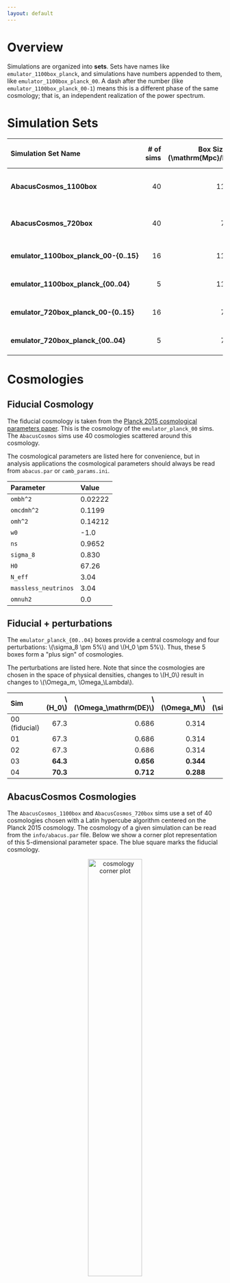 ```yaml
---
layout: default
---
```


# Overview
Simulations are organized into **sets**.  Sets have names like
`emulator_1100box_planck`, and simulations have numbers appended to
them, like `emulator_1100box_planck_00`.  A dash after the number (like 
`emulator_1100box_planck_00-1`) means this is a different
phase of the same cosmology; that is, an independent realization of the power spectrum.

# Simulation Sets

<!---
- ## AbacusCosmos_1100box
  - 40 boxes of size 1100 Mpc/h and particle mass \\(\sim 4\times 10^{10}\ M_\odot\\)
  - Different cosmologies centered on Planck 2015 with identical phases in the initial conditions
  - <http://nbody.rc.fas.harvard.edu/public/AbacusCosmos/AbacusCosmos_1100box_products/>

- ## AbacusCosmos_720box
  - Same as `AbacusCosmos_1100box` above, but at higher mass resolution (\\(\sim 1\times 10^{10}\ M_\odot\\)) and smaller box size (720 Mpc/h)
  - Note these are not "zoom-in" simulations of the larger boxes, but completely independent realizations of the power spectrum
  - <http://nbody.rc.fas.harvard.edu/public/AbacusCosmos/AbacusCosmos_720box_products/>

- ## emulator_planck_1100box
  - 21 total boxes divided into two sets:
    - 17 with identical fiducial cosmologies and different phases (useful for stacking volume)
    - 4 boxes with single-parameter deviations from the Planck cosmology (useful for measuring derivatives)
  - Box size 1100 Mpc/h and particle mass \\(\sim 4\times 10^{10}\ M_\odot\\)
  - <http://nbody.rc.fas.harvard.edu/public/AbacusCosmos/emulator_1100box_planck_products/>

- ## emulator_planck_720box
  - Same as `emulator_planck_1100box` above, but at higher mass resolution (\\(\sim 1\times 10^{10}\ M_\odot\\)) and smaller box size (720 Mpc/h)
  - Note these are not "zoom-in" simulations of the larger boxes, but completely independent realizations of the power spectrum
  - <http://nbody.rc.fas.harvard.edu/public/AbacusCosmos/emulator_720box_planck_products/>
-->
  
| **Simulation Set Name** | **# of sims** | **Box Size [\\(\mathrm{Mpc}/h\\)]** | **\\(N_\mathrm{part}\\)** | **Particle Mass [\\(M_\odot/h\\)]** | **Cosmologies** | **Initial Phases** | **Output Redshifts** | **Notes** | **Browse** |
|:-------------|--------------:|------------------------------------:|--------------------------:|:------------------------------------|:----------------|:-----------|:--------------|:----------|:-----------|
| **AbacusCosmos_1100box** | 40 | 1100 | \\(1440^3\\) | \\(\sim 4\times 10^{10}\\) | Latin Hypercube centered on Planck 2015 | Matched | 1.5, 1.0, 0.7, 0.5, 0.3 | | [Browse](http://nbody.rc.fas.harvard.edu/public/AbacusCosmos/AbacusCosmos_1100box_products/) |
| **AbacusCosmos_720box** | 40 | 720 | \\(1440^3\\) | \\(\sim 1\times 10^{10}\\) | Latin Hypercube centered on Planck 2015 | Matched | 1.5, 1.0, 0.7, 0.5, 0.3, 0.1 | Not zoom-in boxes of the above | [Browse](http://nbody.rc.fas.harvard.edu/public/AbacusCosmos/AbacusCosmos_720box_products/) |
| <span style="white-space: nowrap;"> **emulator_1100box_planck_00-{0..15}** </span> | 16 | 1100 | \\(1440^3\\) | \\(\sim 4\times 10^{10}\\) | Fiducial | Independent | 0.7, 0.57, 0.5, 0.3 | Volume-building boxes | [Browse](http://nbody.rc.fas.harvard.edu/public/AbacusCosmos/emulator_1100box_planck_products/) |
| **emulator_1100box_planck_{00..04}** | 5 | 1100 | \\(1440^3\\) | \\(\sim 4\times 10^{10}\\) | Fiducial + perturbations | Matched | 0.7, 0.57, 0.5, 0.3 | Derivative-measuring boxes | [Browse](http://nbody.rc.fas.harvard.edu/public/AbacusCosmos/emulator_1100box_planck_products/) |
| **emulator_720box_planck_00-{0..15}** | 16 | 720 | \\(1440^3\\) | \\(\sim 1\times 10^{10}\\) | Fiducial | Independent | 0.7, 0.57, 0.5, 0.3, 0.1 | Volume-building boxes | [Browse](http://nbody.rc.fas.harvard.edu/public/AbacusCosmos/emulator_720box_planck_products/) |
| **emulator_720box_planck_{00..04}** | 5 | 720 | \\(1440^3\\) | \\(\sim 1\times 10^{10}\\) | Fiducial + perturbations | Matched | 0.7, 0.57, 0.5, 0.3, 0.1 | Derivative-measuring boxes | [Browse](http://nbody.rc.fas.harvard.edu/public/AbacusCosmos/emulator_720box_planck_products/) |


# Cosmologies
## Fiducial Cosmology
The fiducial cosmology is taken from the [Planck 2015 cosmological parameters paper](https://arxiv.org/abs/1502.01589).
This is the cosmology of the `emulator_planck_00` sims.  The `AbacusCosmos` sims use 40 cosmologies scattered around this cosmology.

The cosmological parameters are listed here for convenience, but in analysis applications the cosmological parameters should always be read from
`abacus.par` or `camb_params.ini`.

| **Parameter** | **Value** |
|:---------|:--------|
| `ombh^2` | 0.02222 |
| `omcdmh^2` | 0.1199 |
| `omh^2` | 0.14212 |
| `w0` | -1.0 |
| `ns` | 0.9652 |
| `sigma_8` | 0.830 |
| `H0` | 67.26 |
| `N_eff` | 3.04 |
| `massless_neutrinos` | 3.04 |
| `omnuh2` | 0.0 |

## Fiducial + perturbations
The `emulator_planck_{00..04}` boxes provide a central cosmology and four perturbations: \\(\sigma_8 \pm 5\%\\) and \\(H_0 \pm 5\%\\).  Thus, these 5 boxes form a "plus sign" of cosmologies.

The perturbations are listed here.  Note that since the cosmologies are chosen in the space of physical densities, changes to \\(H_0\\) result in changes to \\(\Omega_m, \Omega_\Lambda\\).

| **Sim**      | \\(H_0\\)   | \\(\Omega_\mathrm{DE}\\)   | \\(\Omega_M\\)   | \\(\sigma_8\\)   |
|:-------------|------------:|---------------------------:|-----------------:|-----------------:|
| 00 (fiducial)    | 67.3    | 0.686      | 0.314     | 0.83      |
| 01    | 67.3    | 0.686          | 0.314         | **0.78**      |
| 02    | 67.3    | 0.686          | 0.314         | **0.88**      |
| 03    | **64.3** | **0.656**      | **0.344**     | 0.83      |
| 04    | **70.3** | **0.712**      | **0.288**     | 0.83         |

## AbacusCosmos Cosmologies
The `AbacusCosmos_1100box` and `AbacusCosmos_720box` sims use a set of 40 cosmologies chosen with a Latin hypercube algorithm centered on the Planck 2015 cosmology.
The cosmology of a given simulation can be read from the `info/abacus.par` file.
Below we show a corner plot representation of this 5-dimensional parameter space.  The blue square marks the fiducial cosmology.

<center>
<img src="{{ site.baseurl }}{% link cosmology_corner_plot.png %}" alt="cosmology corner plot" style="width: 50%;"/>
</center>